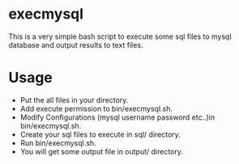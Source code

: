 # execmysql

This is a very simple bash script to execute some sql files to mysql database and output results to text files.
 
# Usage

+ Put the all files in your directory.
+ Add execute permission to bin/execmysql.sh.
+ Modify Configurations (mysql username password etc..)in bin/execmysql.sh.
+ Create your sql files to execute in sql/ directory.
+ Run bin/execmysql.sh.
+ You will get some output file in output/ directory.



